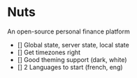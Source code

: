 # Nuts

An open-source personal finance platform

- [] Global state, server state, local state
- [] Get timezones right
- [] Good theming support (dark, white)
- [] 2 Languages to start (french, eng)
